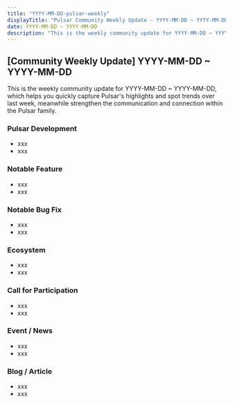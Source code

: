 ```yaml
---
title: "YYYY-MM-DD-pulsar-weekly"
displayTitle: "Pulsar Community Weekly Update - YYYY-MM-DD ~ YYYY-MM-DD"
date: YYYY-MM-DD ~ YYYY-MM-DD
description: "This is the weekly community update for YYYY-MM-DD ~ YYYY-MM-DD, which helps you quickly capture Pulsar's highlights and spot trends over last week, meanwhile strengthen the communication and connection within the Pulsar family."
---
```


## [Community Weekly Update] YYYY-MM-DD ~ YYYY-MM-DD 

This is the weekly community update for YYYY-MM-DD ~ YYYY-MM-DD, which helps you quickly capture Pulsar's highlights and spot trends over last week, meanwhile strengthen the communication and connection within the Pulsar family.


### Pulsar Development

* xxx
* xxx

### Notable Feature

* xxx
* xxx

### Notable Bug Fix

* xxx
* xxx

### Ecosystem

* xxx
* xxx

### Call for Participation

* xxx
* xxx

### Event / News

* xxx
* xxx

### Blog / Article

* xxx
* xxx
